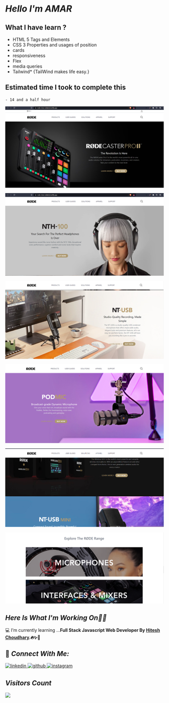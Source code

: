 # _Hello I'm AMAR_

## What I have learn ? 

- HTML 5 Tags and Elements
- CSS 3 Properties and usages of position 
- cards
- responsiveness
- Flex
- media queries
- Tailwind* {TailWind makes life easy.}
  
## Estimated time I took to complete this
    - 14 and a half hour


![image](./imgs/img1.png)

![image](./imgs/img2.png)

![image](./imgs/img3.png)

![image](./imgs/img4.png)

![image](./imgs/img5.png)

![image](./imgs/img6.png)



## _Here Is What I'm Working On👨‍💻_

  💻 I’m currently learning  ...<strong>Full Stack Javascript Web Developer By [Hitesh Choudhary](https://github.com/hiteshchoudhary).🔥✨🚀</strong>

 
## 🤝 _Connect With Me:_  

 <a href= "https://www.linkedin.com/in/amar123/">
<img src=https://img.shields.io/badge/linkedin-2340B783.svg?&style=for-the-badge&logo=linkedin&logoColor=white alt=linkedin style="margin-bottom: 5px;" />
</a>
<a href="https://github.com/amardeveloper" target="_blank">
<img src=https://img.shields.io/badge/github-2340B783.svg?&style=for-the-badge&logo=github&logoColor=white alt=github style="margin-bottom: 5px;" />
</a>
<a href="https://instagram.com/amarsobilal" target="_blank">
<img src=https://img.shields.io/badge/instagram-2340B783.svg?&style=for-the-badge&logo=instagram&logoColor=white alt=instagram style="margin-bottom: 5px;" />
</a>


 ## _Visitors Count_<br>
  <img src="https://profile-counter.glitch.me/amardeveloper/count.svg" />
